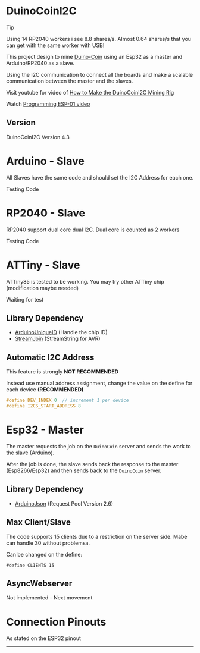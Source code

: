 # DuinoCoinI2C

> [!TIP]
> Using 14 RP2040 workers i see 8.8 shares/s. Almost 0.64 shares/s that you can get with the same worker with USB!

This project design to mine [Duino-Coin](https://github.com/revoxhere/duino-coin) using an Esp32 as a master and Arduino/RP2040 as a slave. 

Using the I2C communication to connect all the boards and make a scalable communication between the master and the slaves.

Visit youtube for video of [How to Make the DuinoCoinI2C Mining Rig](https://youtu.be/ErpdIaZk9EI)

Watch [Programming ESP-01 video](https://youtu.be/M6N-3RDhHj0)

## Version

DuinoCoinI2C Version 4.3

# Arduino - Slave

All Slaves have the same code and should set the I2C Address for each one.

Testing Code

# RP2040 - Slave

RP2040 support dual core dual I2C. Dual core is counted as 2 workers

Testing Code

# ATTiny - Slave

ATTiny85 is tested to be working. You may try other ATTiny chip (modification maybe needed)

Waiting for test

## Library Dependency

* [ArduinoUniqueID](https://github.com/ricaun/ArduinoUniqueID) (Handle the chip ID)
* [StreamJoin](https://github.com/ricaun/StreamJoin) (StreamString for AVR)


## Automatic I2C Address 

This feature is strongly **NOT RECOMMENDED**

Instead use manual address assignment, change the value on the define for each device **(RECOMMENDED)**

```C
#define DEV_INDEX 0  // increment 1 per device
#define I2CS_START_ADDRESS 8
```

# Esp32 - Master

The master requests the job on the `DuinoCoin` server and sends the work to the slave (Arduino).

After the job is done, the slave sends back the response to the master (Esp8266/Esp32) and then sends back to the `DuinoCoin` server.

## Library Dependency

* [ArduinoJson](https://github.com/bblanchon/ArduinoJson) (Request Pool Version 2.6)

## Max Client/Slave

The code supports 15 clients due to a restriction on the server side. Mabe can handle 30 without problemsa.

Can be changed on the define:

```
#define CLIENTS 15
```

## AsyncWebserver

Not implemented - Next movement

# Connection Pinouts

As stated on the ESP32 pinout

---
